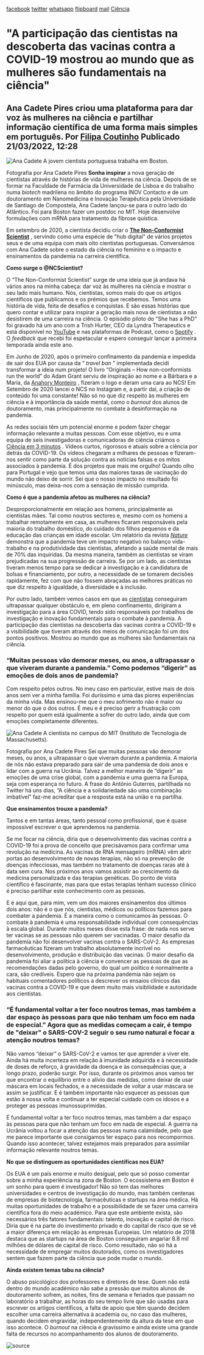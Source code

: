 [facebook](https://www.facebook.com/sharer/sharer.php?u=https%3A%2F%2Fwww.natgeo.pt%2Fciencia%2F2022%2F03%2Fentrevista-ana-cadete-pires) [twitter](https://twitter.com/share?url=https%3A%2F%2Fwww.natgeo.pt%2Fciencia%2F2022%2F03%2Fentrevista-ana-cadete-pires&via=natgeo&text=%22A%20participa%C3%A7%C3%A3o%20das%20cientistas%20na%20descoberta%20das%20vacinas%20contra%20a%20COVID-19%20mostrou%20ao%20mundo%20que%20as%20mulheres%20s%C3%A3o%20fundamentais%20na%20ci%C3%AAncia%22) [whatsapp](https://web.whatsapp.com/send?text=https%3A%2F%2Fwww.natgeo.pt%2Fciencia%2F2022%2F03%2Fentrevista-ana-cadete-pires) [flipboard](https://share.flipboard.com/bookmarklet/popout?v=2&title=%22A%20participa%C3%A7%C3%A3o%20das%20cientistas%20na%20descoberta%20das%20vacinas%20contra%20a%20COVID-19%20mostrou%20ao%20mundo%20que%20as%20mulheres%20s%C3%A3o%20fundamentais%20na%20ci%C3%AAncia%22&url=https%3A%2F%2Fwww.natgeo.pt%2Fciencia%2F2022%2F03%2Fentrevista-ana-cadete-pires) [mail](mailto:?subject=NatGeo&body=https%3A%2F%2Fwww.natgeo.pt%2Fciencia%2F2022%2F03%2Fentrevista-ana-cadete-pires%20-%20%22A%20participa%C3%A7%C3%A3o%20das%20cientistas%20na%20descoberta%20das%20vacinas%20contra%20a%20COVID-19%20mostrou%20ao%20mundo%20que%20as%20mulheres%20s%C3%A3o%20fundamentais%20na%20ci%C3%AAncia%22) [Ciência](https://www.natgeo.pt/ciencia) 
# "A participação das cientistas na descoberta das vacinas contra a COVID-19 mostrou ao mundo que as mulheres são fundamentais na ciência" 
## Ana Cadete Pires criou uma plataforma para dar voz às mulheres na ciência e partilhar informação científica de uma forma mais simples em português. Por [Filipa Coutinho](https://www.natgeo.pt/autor/filipa-coutinho) Publicado 21/03/2022, 12:28 
![Ana Cadete ](img/files_styles_image_00_public_img_0.jpeg)
A jovem cientista portuguesa trabalha em Boston. 

Fotografia por Ana Cadete Pires **Sonha inspirar** a nova geração de cientistas através de histórias de vida de mulheres na ciência. Depois de se formar na Faculdade de Farmácia da Universidade de Lisboa e do trabalho numa _biotech_ madrilena no âmbito do programa INOV Contacto e de um doutoramento em Nanomedicina e Inovação Terapêutica pela Universidade de Santiago de Compostela, Ana Cadete lançou-se para o outro lado do Atlântico. Foi para Boston fazer um postdoc no MIT. Hoje desenvolve formulações com mRNA para tratamento da fibrose quística. 

Em setembro de 2020, a cientista decidiu criar o **[The Non-Conformist Scientist](https://ncscientist.com/)** , servindo como uma espécie de "hub digital" de vários projetos seus e de uma equipa com mais oito cientistas portuguesas. Conversámos com Ana Cadete sobre o estado da ciência no feminino e o impacto e ensinamentos da pandemia na carreira científica. 

**Como surge o @NCScientist?** 

O “The Non-Conformist Scientist” surge de uma ideia que já andava há vários anos na minha cabeça: dar voz às mulheres na ciência e mostrar o seu lado mais humano. Nós, cientistas, somos mais do que os artigos científicos que publicamos e os prémios que recebemos. Temos uma história de vida, feita de desafios e conquistas. E são essas histórias que quero contar e utilizar para inspirar a geração mais nova de cientistas a não desistirem de uma carreira na ciência. O episódio piloto do "She has a PhD" foi gravado há um ano com a Trish Hurter, CEO da Lyndra Therapeutics e está disponível no [YouTube](https://nam04.safelinks.protection.outlook.com/?url=https%3A%2F%2Fwww.youtube.com%2Fwatch%3Fv%3DjTivA-bs2Uk&data=04%7C01%7CFilipa.Coutinho%40disney.com%7C5ba6622a0e844077473f08da0b35a496%7C56b731a8a2ac4c32bf6b616810e913c6%7C1%7C0%7C637834622276403105%7CUnknown%7CTWFpbGZsb3d8eyJWIjoiMC4wLjAwMDAiLCJQIjoiV2luMzIiLCJBTiI6Ik1haWwiLCJXVCI6Mn0%3D%7C3000&sdata=K%2F%2FVyBZ%2BPgyUkRRt0p9v0hinWZwecIBrfcuQeHh9rVA%3D&reserved=0) e nas plataformas de Podcast, como o [Spotify](https://nam04.safelinks.protection.outlook.com/?url=https%3A%2F%2Fopen.spotify.com%2Fepisode%2F68eTORXhxebPP9zqnXMg7A%3Fsi%3D5T01kx98SleADlwKOYfj0A&data=04%7C01%7CFilipa.Coutinho%40disney.com%7C5ba6622a0e844077473f08da0b35a496%7C56b731a8a2ac4c32bf6b616810e913c6%7C1%7C0%7C637834622276403105%7CUnknown%7CTWFpbGZsb3d8eyJWIjoiMC4wLjAwMDAiLCJQIjoiV2luMzIiLCJBTiI6Ik1haWwiLCJXVCI6Mn0%3D%7C3000&sdata=POWYenxdi8Jk1jE2wJvxCn6c0CpgqKVKUukjiS5yS30%3D&reserved=0) . O _feedback_ que recebi foi espetacular e espero conseguir lançar a primeira temporada ainda este ano. 

Em Junho de 2020, após o primeiro confinamento da pandemia e impedida de sair dos EUA por causa da “ _travel ban_ ” implementada decidi transformar a ideia num projeto! O livro “Originals – How non-conformists run the world” do Adam Grant serviu de inspiração ao nome e a Bárbara e a Maria, da [Anahory Monteiro](https://anahorymonteiro.com/) , fizeram o logo e deram uma cara ao NCS! Em Setembro de 2020 lancei o NCS no Instagram e, a partir daí, a criação de conteúdo foi uma constante! Não só no que diz respeito às mulheres em ciência e à importância da saúde mental, como o _burnout_ dos alunos de doutoramento, mas principalmente no combate à desinformação na pandemia. 

As redes sociais têm um potencial enorme e podem fazer chegar informação relevante a muitas pessoas. Com esse objetivo, eu e uma equipa de seis investigadoras e comunicadoras de ciência criámos o [Ciência em 3 minutos](https://www.youtube.com/c/cienciaem3minutos) . Vídeos curtos, rigorosos e atuais sobre a ciência por detrás da COVID-19. Os vídeos chegaram a milhares de pessoas e fizeram-nos sentir como parte da solução contra as notícias falsas e os mitos associados à pandemia. É dos projetos que mais me orgulho! Quando olho para Portugal e vejo que temos uma das maiores taxas de vacinação do mundo não deixo de sorrir. Sei que o nosso impacto no resultado foi minúsculo, mas deixa-nos com a sensação de missão cumprida. 

**Como é que a pandemia afetou as mulheres na ciência?** 

Desproporcionalmente em relação aos homens, principalmente as cientistas mães. Tal como noutros sectores e, mesmo com os homens a trabalhar remotamente em casa, as mulheres ficaram responsáveis pela maioria do trabalho doméstico, do cuidado dos filhos pequenos e da educação das crianças em idade escolar. Um relatório da revista [_Nature_](https://www.nature.com/articles/d41586-021-00854-x) demonstra que a pandemia teve um impacto negativo no balanço vida-trabalho e na produtividade das cientistas, afetando a saúde mental de mais de 70% das inquiridas. Da mesma maneira, também as cientistas se viram prejudicadas na sua progressão de carreira. Se por um lado, as cientistas tiveram menos tempo para se dedicar à investigação e à candidatura de bolsas e financiamento, por outro, a necessidade de se tomarem decisões rapidamente, fez com que não fossem abraçadas as melhores práticas no que diz respeito à igualdade, à diversidade e à inclusão. 

Por outro lado, também vemos casos em que as [cientistas](https://www.unwomen.org/en/news/stories/2021/2/compilation-women-in-science-leading-during-the-pandemic) conseguiram ultrapassar qualquer obstáculo e, em pleno confinamento, dirigiram a investigação para a área COVID, tendo sido responsáveis por trabalhos de investigação e inovação fundamentais para o combate à pandemia. A participação das cientistas na descoberta das vacinas contra a COVID-19 e a visibilidade que tiveram através dos meios de comunicação foi um dos pontos positivos. Mostrou ao mundo que as mulheres são fundamentais na ciência. 

### “Muitas pessoas vão demorar meses, ou anos, a ultrapassar o que viveram durante a pandemia.” **Como podemos “digerir” as emoções de dois anos de pandemia?** 

Com respeito pelos outros. No meu caso em particular, estive mais de dois anos sem ver a minha família. Foi duríssimo e uma das piores experiências da minha vida. Mas ensinou-me que o meu sofrimento não é maior ou menor do que o dos outros. É meu e é preciso gerir a frustração com respeito por quem está igualmente a sofrer do outro lado, ainda que com emoções completamente diferentes. 

![Ana Cadete ](img/files_styles_image_00_public_img.jpeg)
A cientista no campus do MIT (Instituto de Tecnologia de Massachusetts). 

Fotografia por Ana Cadete Pires Sei que muitas pessoas vão demorar meses, ou anos, a ultrapassar o que viveram durante a pandemia. A maioria de nós não estava preparado para sair de uma pandemia de dois anos e lidar com a guerra na Ucrânia. Talvez a melhor maneira de “digerir” as emoções de uma crise global, com a pandemia e uma guerra na Europa, seja com esperança no futuro. A frase do António Guterres, partilhada no Twitter há uns dias, “A ciência e a solidariedade são uma combinação imbatível” faz-me acreditar que a resposta está na união e na partilha. 

**Que ensinamentos trouxe a pandemia?** 

Tantos e em tantas áreas, tanto pessoal como profissional, que é quase impossível escrever o que aprendemos na pandemia. 

Se me focar na ciência, diria que o desenvolvimento das vacinas contra a COVID-19 foi a prova de conceito que precisávamos para confirmar uma revolução na medicina. As vacinas de RNA mensageiro (mRNA) vêm abrir portas ao desenvolvimento de novas terapias, não só na prevenção de doenças infecciosas, mas também no tratamento de doenças raras até à data sem cura. Nos próximos anos vamos assistir ao crescimento da medicina personalizada e das terapias genéticas. Do ponto de vista científico é fascinante, mas para que estas terapias tenham sucesso clínico é preciso partilhar este conhecimento com as pessoas. 

E é aqui que, para mim, vem um dos maiores ensinamentos dos últimos dois anos: não é o que nós, cientistas, médicos ou políticos fazemos para combater a pandemia. É a maneira como o comunicamos às pessoas. O combate à pandemia é uma responsabilidade individual com consequências à escala global. Durante muitos meses disse esta frase: de nada nos serve ter vacinas se as pessoas não querem ser vacinadas. O maior desafio da pandemia não foi desenvolver vacinas contra o SARS-CoV-2. As empresas farmacêuticas fizeram um trabalho absolutamente incrível no desenvolvimento, produção e distribuição das vacinas. O maior desafio da pandemia foi aliar a política à ciência e convencer as pessoas de que as recomendações dadas pelo governo, do qual um político é normalmente a cara, são credíveis. Espero que na próxima pandemia não sejam os habituais comentadores políticos a descrever os ensaios clínicos das vacinas contra a COVID-19 e que deem muito mais visibilidade e autoridade aos cientistas. 

### “É fundamental voltar a ter foco noutros temas, mas também a dar espaço às pessoas para que não tenham um foco em nada de especial.” **Agora que as medidas começam a cair, é tempo de "deixar" o SARS-COV-2 seguir o seu rumo natural e focar a atenção noutros temas?** 

Não vamos “deixar” o SARS-CoV-2 e vamos ter que aprender a viver ele. Ainda há muita incerteza em relação à imunidade adquirida e à necessidade de doses de reforço, à gravidade da doença e às consequências que, a longo prazo, poderão surgir. Por isso, durante os próximos anos vamos ter que encontrar o equilíbrio entre o alívio das medidas, como deixar de usar máscara em locais fechados, e a necessidade de voltar a usar máscara se assim se justificar. E é também importante não esquecer as pessoas que estão à nossa volta e continuar a ter especial cuidado com os idosos e a proteger as pessoas imunossuprimidas. 

É fundamental voltar a ter foco noutros temas, mas também a dar espaço às pessoas para que não tenham um foco em nada de especial. A guerra na Ucrânia voltou a focar a atenção das pessoas numa calamidade, pelo que me parece importante que consigamos ter espaço para nos recompormos. Quando isso acontecer, talvez estejamos mais preparados para assimilar informação relevante noutros temas. 

**No que se distinguem as oportunidades científicas nos EUA?** 

Os EUA é um país enorme e muito desigual, pelo que só posso comentar sobre a minha experiência na zona de Boston. O ecossistema em Boston é um sonho para quem é investigador! Não só tem das melhores universidades e centros de investigação do mundo, mas também centenas de empresas de biotecnologia, farmacêuticas e startups na área médica. Há muitas oportunidades de trabalho e a possibilidade de se fazer uma carreira científica fora do meio académico. Para que este ambiente exista, são necessários três fatores fundamentais: talento, inovação e capital de risco. Diria que é na parte do investimento privado e do capital de risco que se vê a maior diferença em relação às empresas Europeias. Um relatório de 2018 destaca que as startups na área de Boston conseguiram angariar 8.8 mil milhões de dólares de capital de risco. Como resultado, não só há a necessidade de empregar muitos doutorados, como os investigadores sentem que fazem parte da ciência que pode mudar o mundo. 

**Ainda existem temas tabu na ciência?** 

O abuso psicológico dos professores e diretores de tese. Quem não está dentro do mundo académico não sabe a pressão que muitos alunos de doutoramento sofrem, as noites, fins de semana e feriados que passam no laboratório a trabalhar, as horas do seu tempo livre que são usadas para escrever os artigos científicos, a falta de apoio que têm quando decidem escolher uma carreira alternativa à academia ou, no caso das mulheres, quando decidem engravidar, independentemente da altura da tese em que isso acontece. O _burnout_ na ciência é gravíssimo e ainda existe uma grande falta de recursos no acompanhamento dos alunos de doutoramento. 



![source](https://www.natgeo.pt/ciencia/2022/03/entrevista-ana-cadete-pires)